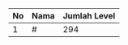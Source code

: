 | No | Nama            | Jumlah Level |
|----|-----------------|--------------|
| 1  | #    |    294        |
